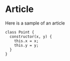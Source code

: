 # Article

Here is a sample of an article

```js{3,4}
class Point {
  constructor(x, y) {
    this.x = x;
    this.y = y;
  }
}
```